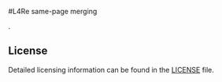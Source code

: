 #L4Re same-page merging

<WIP>.

## License

Detailed licensing information can be found in the [LICENSE](LICENSE.md) file.
